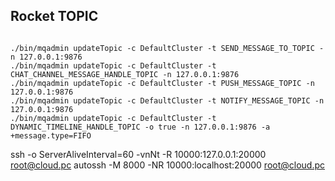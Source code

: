 

## Rocket TOPIC

```shell

./bin/mqadmin updateTopic -c DefaultCluster -t SEND_MESSAGE_TO_TOPIC -n 127.0.0.1:9876
./bin/mqadmin updateTopic -c DefaultCluster -t CHAT_CHANNEL_MESSAGE_HANDLE_TOPIC -n 127.0.0.1:9876
./bin/mqadmin updateTopic -c DefaultCluster -t PUSH_MESSAGE_TOPIC -n 127.0.0.1:9876
./bin/mqadmin updateTopic -c DefaultCluster -t NOTIFY_MESSAGE_TOPIC -n 127.0.0.1:9876
./bin/mqadmin updateTopic -c DefaultCluster -t DYNAMIC_TIMELINE_HANDLE_TOPIC -o true -n 127.0.0.1:9876 -a +message.type=FIFO
```


ssh -o ServerAliveInterval=60 -vnNt -R 10000:127.0.0.1:20000 root@cloud.pc
autossh -M 8000 -NR 10000:localhost:20000 root@cloud.pc

